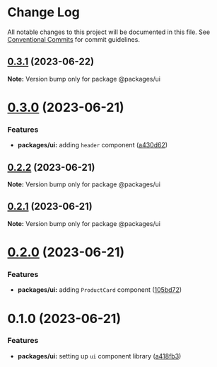 # Change Log

All notable changes to this project will be documented in this file.
See [Conventional Commits](https://conventionalcommits.org) for commit guidelines.

## [0.3.1](https://github.com/emunhoz/kpn-single-shop/compare/@packages/ui@0.3.0...@packages/ui@0.3.1) (2023-06-22)

**Note:** Version bump only for package @packages/ui





# [0.3.0](https://github.com/emunhoz/kpn-single-shop/compare/@packages/ui@0.2.2...@packages/ui@0.3.0) (2023-06-21)


### Features

* **packages/ui:** adding `header` component ([a430d62](https://github.com/emunhoz/kpn-single-shop/commit/a430d6218ec1be97df69e1b88b8a4308af3a5cd1))





## [0.2.2](https://github.com/emunhoz/kpn-single-shop/compare/@packages/ui@0.2.1...@packages/ui@0.2.2) (2023-06-21)

**Note:** Version bump only for package @packages/ui





## [0.2.1](https://github.com/emunhoz/kpn-single-shop/compare/@packages/ui@0.2.0...@packages/ui@0.2.1) (2023-06-21)

**Note:** Version bump only for package @packages/ui





# [0.2.0](https://github.com/emunhoz/kpn-single-shop/compare/@packages/ui@0.1.0...@packages/ui@0.2.0) (2023-06-21)


### Features

* **packages/ui:** adding `ProductCard` component ([105bd72](https://github.com/emunhoz/kpn-single-shop/commit/105bd720abb92dd912e362d111443aa102ce2f75))





# 0.1.0 (2023-06-21)


### Features

* **packages/ui:** setting up `ui` component library ([a418fb3](https://github.com/emunhoz/kpn-single-shop/commit/a418fb3a8afe485340064adcc34460f27b0a496f))
